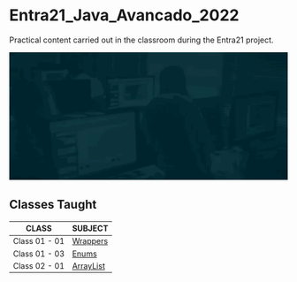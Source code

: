 # Entra21_Java_Avancado_2022
Practical content carried out in the classroom during the Entra21 project.

![Gif Entra21](./gif/entra21.gif)

## Classes Taught

| CLASS | SUBJECT |
|------|---------|
|Class 01 - 01|[Wrappers](./JavaAvancado/src/br/com/entra21/java/avancado/principal/aula01/wrappers/)|
|Class 01 - 03|[Enums](./JavaAvancado/src/br/com/entra21/java/avancado/principal/aula01/enums/)|
|Class 02 - 01|[ArrayList](./JavaAvancado/src/br/com/entra21/java/avancado/principal/aula02/collections/list/)|
